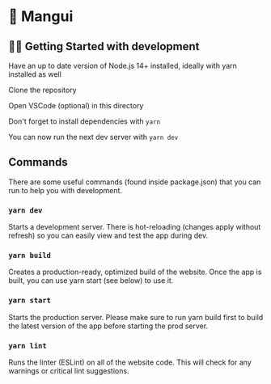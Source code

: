 # 🏡 Mangui

## 👩‍💻 Getting Started with development
Have an up to date version of Node.js 14+ installed, ideally with yarn installed as well

Clone the repository

Open VSCode (optional) in this directory

Don't forget to install dependencies with `yarn`

You can now run the next dev server with `yarn dev`

## Commands
There are some useful commands (found inside package.json) that you can run to help you with development.

### `yarn dev`

Starts a development server. There is hot-reloading (changes apply without refresh) so you can easily view and test the app during dev.

### `yarn build`
Creates a production-ready, optimized build of the website. Once the app is built, you can use yarn start (see below) to use it.

### `yarn start`
Starts the production server. Please make sure to run yarn build first to build the latest version of the app before starting the prod server.

### `yarn lint`
Runs the linter (ESLint) on all of the website code. This will check for any warnings or critical lint suggestions.